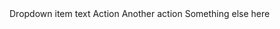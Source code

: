 <BSDropdown Demo="true">
    <Content>
        <BSDropdownItem IsText="true">Dropdown item text</BSDropdownItem>
        <BSDropdownItem>Action</BSDropdownItem>
        <BSDropdownItem>Another action</BSDropdownItem>
        <BSDropdownItem>Something else here</BSDropdownItem>
    </Content>
</BSDropdown>